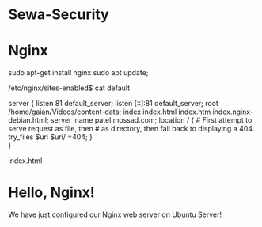 # Sewa-Security

# Nginx
sudo apt-get install nginx
sudo apt update;


/etc/nginx/sites-enabled$ cat default

server {
	listen 81 default_server;
	listen [::]:81 default_server;
	root /home/gaian/Videos/content-data;
	index index.html index.htm index.nginx-debian.html;
	server_name patel.mossad.com;
	location / {
		# First attempt to serve request as file, then
		# as directory, then fall back to displaying a 404.
		try_files $uri $uri/ =404;
	}	
}


index.html

<!doctype html>
<html>
<head>
    <meta charset="utf-8">
    <title>Hello, Nginx!</title>
</head>
<body>
    <h1>Hello, Nginx!</h1>
    <p>We have just configured our Nginx web server on Ubuntu Server!</p>
</body>
</html>
